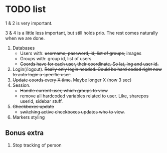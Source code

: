 # TODO list

1 & 2 is very important.

3 & 4 is a little less important, but still holds prio. The rest comes naturally when we are done.

1. Databases
    * Users with: ~~username, password, id, list of groups,~~ images
    * Groups with: group id, list of users
    * ~~Coords have for each user, their coordinate. So lat, lng and user id.~~
2. Login(/logout). ~~Really only login needed. Could be hard coded right now to auto login a specific user.~~
3. ~~Update coords every X time.~~ Maybe longer X (now 3 sec)
4. Session.
    * ~~Handle current user, which groups to view~~
    * remove all hardcoded variables related to user. Like, sharepos userid, sidebar stuff.
5. ~~Checkboxes update~~
    * ~~switching active checkboxes updates who to view.~~
6. Markers styling



## Bonus extra
1. Stop tracking of person
